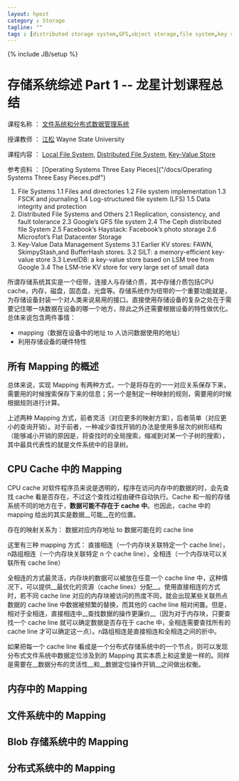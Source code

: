```yaml
---
layout: hpost
category : Storage
tagline: ""
tags : [distributed storage system,GFS,object storage,file system,key value store]
---
```

{% include JB/setup %}

# 存储系统综述 Part 1 -- 龙星计划课程总结

课程名称 ： [文件系统和分布式数据管理系统](http://stlab.wnlo.hust.edu.cn/dragonstar/)

授课教师 ： [江松](http://www.ece.eng.wayne.edu/~sjiang/) Wayne State University

课程内容 ： [Local File System]("/docs/Lecture1-localFS.pdf"), [Distributed File System]("/docs/Lecture2-DFS.pdf"), [Key-Value Store]("/docs/Lecture3-KV.pdf")

参考资料 ： [Operating Systems Three Easy Pieces]("/docs/Operating Systems Three Easy Pieces.pdf")

1. File Systems
1.1 Files and directories
1.2 File system implementation
1.3 FSCK and journaling
1.4 Log-structured file system (LFS)
1.5 Data integrity and protection
2. Distributed File Systems and Others
2.1 Replication, consistency, and fault tolerance
2.3 Google’s GFS file system
2.4 The Ceph distributed file System
2.5 Facebook’s Haystack: Facebook’s photo storage
2.6 Microsfot’s Flat Datacenter Storage
3. Key-Value Data Management Systems
3.1 Earlier KV stores: FAWN, SkimpyStash,and BufferHash stores.
3.2 SILT: a memory-efficient key-value store
3.3 LevelDB: a key-value store based on LSM tree from Google
3.4 The LSM-trie KV store for very large set of small data

所谓存储系统其实是一个纽带，连接人与存储介质，其中存储介质包括CPU cache，内存，磁盘，固态盘，光盘等。存储系统作为纽带的一个重要功能就是，为存储设备封装一个对人类来说易用的接口。直接使用存储设备的复杂之处在于需要记住哪一块数据在设备的哪一个地方，除此之外还需要根据设备的特性做优化。总体来说包含两件事情：

- mapping（数据在设备中的地址 to 人访问数据使用的地址）
- 利用存储设备的硬件特性

## 所有 Mapping 的概述

总体来说，实现 Mapping 有两种方式，一个是将存在的一一对应关系保存下来，需要用的时候搜索保存下来的信息；另一个是制定一种映射的规则，需要用的时候根据规则进行计算。

上述两种 Mapping 方式，前者灵活（对应更多的映射方案），后者简单（对应更小的查询开销）。对于前者，一种减少查找开销的办法是使用多层次的树形结构（能够减小开销的原因是，将查找时的全局搜索，缩减到对某一个子树的搜索），其中最具代表性的就是文件系统中的目录树。

## CPU Cache 中的 Mapping

CPU cache 对软件程序员来说是透明的，程序在访问内存中的数据的时，会先查找 cache 看是否存在，不过这个查找过程由硬件自动执行。Cache 和一般的存储系统不同的地方在于，__数据可能不存在于 cache 中__。也因此，cache 中的 mapping 给出的其实是数据__可能__在的位置。

存在的映射关系为： 数据对应内存地址 to 数据可能在的 cache line

这里有三种 mapping 方式： 直接相连（一个内存块关联特定一个 cache line），n路组相连（一个内存块关联特定 n 个 cache line），全相连（一个内存块可以关联所有 cache line）

全相连的方式最灵活，内存块的数据可以被放在任意一个 cache line 中，这种情况下，可以提供__最优化的资源（cache lines）分配__。使用直接相连的方式时，若不同 cache line 对应的内存块被访问的热度不同，就会出现某些关联热点数据的 cache line 中数据被频繁的替换，而其他的 cache line 相对闲置。但是，相对于全相连，直接相连中__查找数据的操作更廉价__（因为对于内存块，只要查找一个 cache line 就可以确定数据是否存在于 cache 中，全相连需要查找所有的 cache line 才可以确定这一点）。n路组相连是直接相连和全相连之间的折中。

如果把每一个 cache line 看成是一个分布式存储系统中的一个节点，则可以发现分布式文件系统中数据定位涉及到的 Mapping 其实本质上和这里是一样的。同样是需要在__数据分布的灵活性__和__数据定位操作开销__之间做出权衡。

## 内存中的 Mapping

## 文件系统中的 Mapping

## Blob 存储系统中的 Mapping

## 分布式系统中的 Mapping








